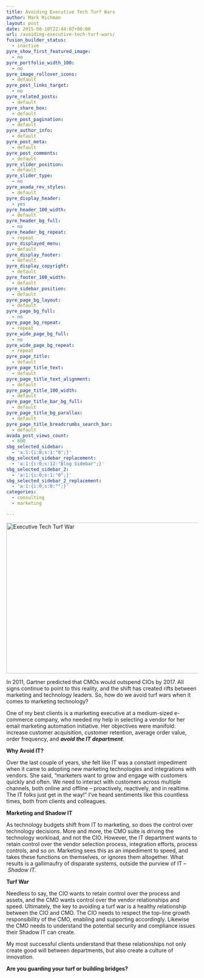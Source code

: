 ```yaml
---
title: Avoiding Executive Tech Turf Wars
author: Mark Richman
layout: post
date: 2015-08-10T22:44:07+00:00
url: /avoiding-executive-tech-turf-wars/
fusion_builder_status:
  - inactive
pyre_show_first_featured_image:
  - no
pyre_portfolio_width_100:
  - no
pyre_image_rollover_icons:
  - default
pyre_post_links_target:
  - no
pyre_related_posts:
  - default
pyre_share_box:
  - default
pyre_post_pagination:
  - default
pyre_author_info:
  - default
pyre_post_meta:
  - default
pyre_post_comments:
  - default
pyre_slider_position:
  - default
pyre_slider_type:
  - no
pyre_avada_rev_styles:
  - default
pyre_display_header:
  - yes
pyre_header_100_width:
  - default
pyre_header_bg_full:
  - no
pyre_header_bg_repeat:
  - repeat
pyre_displayed_menu:
  - default
pyre_display_footer:
  - default
pyre_display_copyright:
  - default
pyre_footer_100_width:
  - default
pyre_sidebar_position:
  - default
pyre_page_bg_layout:
  - default
pyre_page_bg_full:
  - no
pyre_page_bg_repeat:
  - repeat
pyre_wide_page_bg_full:
  - no
pyre_wide_page_bg_repeat:
  - repeat
pyre_page_title:
  - default
pyre_page_title_text:
  - default
pyre_page_title_text_alignment:
  - default
pyre_page_title_100_width:
  - default
pyre_page_title_bar_bg_full:
  - default
pyre_page_title_bg_parallax:
  - default
pyre_page_title_breadcrumbs_search_bar:
  - default
avada_post_views_count:
  - 600
sbg_selected_sidebar:
  - 'a:1:{i:0;s:1:"0";}'
sbg_selected_sidebar_replacement:
  - 'a:1:{i:0;s:12:"Blog Sidebar";}'
sbg_selected_sidebar_2:
  - 'a:1:{i:0;s:1:"0";}'
sbg_selected_sidebar_2_replacement:
  - 'a:1:{i:0;s:0:"";}'
categories:
  - consulting
  - marketing

---
```

<img class="alignnone size-full wp-image-712" src="http://www.markrichman.com/wp-content/uploads/2015/08/952-SS-execbox2.jpg" alt="Executive Tech Turf War" width="650" height="397" srcset="http://www.markrichman.com/wp-content/uploads/2015/08/952-SS-execbox2-300x183.jpg 300w, http://www.markrichman.com/wp-content/uploads/2015/08/952-SS-execbox2.jpg 650w" sizes="(max-width: 650px) 100vw, 650px" />

In 2011, Gartner predicted that CMOs would outspend CIOs by 2017. All signs continue to point to this reality, and the shift has created rifts between marketing and technology leaders. So, how do we avoid turf wars when it comes to marketing technology?

One of my best clients is a marketing executive at a medium-sized e-commerce company, who needed my help in selecting a vendor for her email marketing automation initiative. Her objectives were manifold: increase customer acquisition, customer retention, average order value, order frequency, and _**avoid the IT department**_.

**Why Avoid IT?**

Over the last couple of years, she felt like IT was a constant impediment when it came to adopting new marketing technologies and integrations with vendors. She said, “marketers want to grow and engage with customers quickly and often. We need to interact with customers across multiple channels, both online and offline &#8211; proactively, reactively, and in realtime. The IT folks just get in the way!” I’ve heard sentiments like this countless times, both from clients and colleagues.

**Marketing and Shadow IT**

As technology budgets shift from IT to marketing, so does the control over technology decisions. More and more, the CMO suite is driving the technology workload, and not the CIO. However, the IT department wants to retain control over the vendor selection process, integration efforts, process controls, and so on. Marketing sees this as an impediment to speed, and takes these functions on themselves, or ignores them altogether. What results is a gallimaufry of disparate systems, outside the purview of IT &#8211; _Shadow IT._

**Turf War**

Needless to say, the CIO wants to retain control over the process and assets, and the CMO wants control over the vendor relationships and speed. Ultimately, the key to avoiding a turf war is a healthy relationship between the CIO and CMO. The CIO needs to respect the top-line growth responsibility of the CMO, enabling and supporting accordingly. Likewise the CMO needs to understand the potential security and compliance issues their Shadow IT can create.

My most successful clients understand that these relationships not only create good will between departments, but also create a culture of innovation.

**Are you guarding your turf or building bridges?**